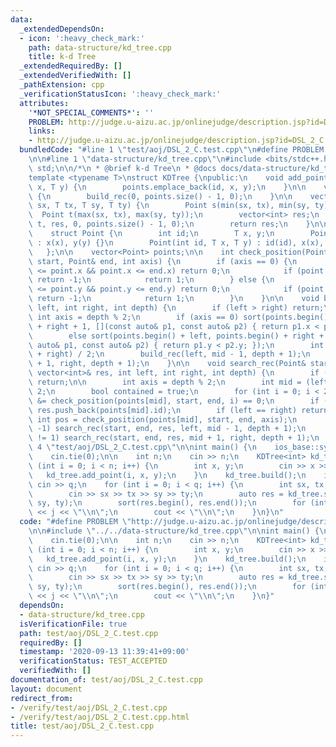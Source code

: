 ```yaml
---
data:
  _extendedDependsOn:
  - icon: ':heavy_check_mark:'
    path: data-structure/kd_tree.cpp
    title: k-d Tree
  _extendedRequiredBy: []
  _extendedVerifiedWith: []
  _pathExtension: cpp
  _verificationStatusIcon: ':heavy_check_mark:'
  attributes:
    '*NOT_SPECIAL_COMMENTS*': ''
    PROBLEM: http://judge.u-aizu.ac.jp/onlinejudge/description.jsp?id=DSL_2_C
    links:
    - http://judge.u-aizu.ac.jp/onlinejudge/description.jsp?id=DSL_2_C
  bundledCode: "#line 1 \"test/aoj/DSL_2_C.test.cpp\"\n#define PROBLEM \"http://judge.u-aizu.ac.jp/onlinejudge/description.jsp?id=DSL_2_C\"\
    \n\n#line 1 \"data-structure/kd_tree.cpp\"\n#include <bits/stdc++.h>\nusing namespace\
    \ std;\n\n/*\n * @brief k-d Tree\n * @docs docs/data-structure/kd_tree.md\n */\n\
    template <typename T>\nstruct KDTree {\npublic:\n    void add_point(int id, T\
    \ x, T y) {\n        points.emplace_back(id, x, y);\n    }\n\n    void build()\
    \ {\n        build_rec(0, points.size() - 1, 0);\n    }\n\n    vector<int> search(T\
    \ sx, T tx, T sy, T ty) {\n        Point s(min(sx, tx), min(sy, ty));\n      \
    \  Point t(max(sx, tx), max(sy, ty));\n        vector<int> res;\n        search_rec(s,\
    \ t, res, 0, points.size() - 1, 0);\n        return res;\n    }\n\nprivate:\n\
    \    struct Point {\n        int id;\n        T x, y;\n        Point(T x, T y)\
    \ : x(x), y(y) {}\n        Point(int id, T x, T y) : id(id), x(x), y(y) {}\n \
    \   };\n\n    vector<Point> points;\n\n    int check_position(Point& point, Point&\
    \ start, Point& end, int axis) {\n        if (axis == 0) {\n            if (start.x\
    \ <= point.x && point.x <= end.x) return 0;\n            if (point.x < start.x)\
    \ return -1;\n            return 1;\n        } else {\n            if (start.y\
    \ <= point.y && point.y <= end.y) return 0;\n            if (point.y < start.y)\
    \ return -1;\n            return 1;\n        }\n    }\n\n    void build_rec(int\
    \ left, int right, int depth) {\n        if (left > right) return;\n\n       \
    \ int axis = depth % 2;\n        if (axis == 0) sort(points.begin() + left, points.begin()\
    \ + right + 1, [](const auto& p1, const auto& p2) { return p1.x < p2.x; });\n\
    \        else sort(points.begin() + left, points.begin() + right + 1, [](const\
    \ auto& p1, const auto& p2) { return p1.y < p2.y; });\n        int mid = (left\
    \ + right) / 2;\n        build_rec(left, mid - 1, depth + 1);\n        build_rec(mid\
    \ + 1, right, depth + 1);\n    }\n\n    void search_rec(Point& start, Point& end,\
    \ vector<int>& res, int left, int right, int depth) {\n        if (left > right)\
    \ return;\n\n        int axis = depth % 2;\n        int mid = (left + right) /\
    \ 2;\n        bool contained = true;\n        for (int i = 0; i < 2; i++) contained\
    \ &= check_position(points[mid], start, end, i) == 0;\n        if (contained)\
    \ res.push_back(points[mid].id);\n        if (left == right) return;\n       \
    \ int pos = check_position(points[mid], start, end, axis);\n        if (pos !=\
    \ -1) search_rec(start, end, res, left, mid - 1, depth + 1);\n        if (pos\
    \ != 1) search_rec(start, end, res, mid + 1, right, depth + 1);\n    }\n};\n#line\
    \ 4 \"test/aoj/DSL_2_C.test.cpp\"\n\nint main() {\n    ios_base::sync_with_stdio(false);\n\
    \    cin.tie(0);\n\n    int n;\n    cin >> n;\n    KDTree<int> kd_tree;\n    for\
    \ (int i = 0; i < n; i++) {\n        int x, y;\n        cin >> x >> y;\n     \
    \   kd_tree.add_point(i, x, y);\n    }\n    kd_tree.build();\n    int q;\n   \
    \ cin >> q;\n    for (int i = 0; i < q; i++) {\n        int sx, tx, sy, ty;\n\
    \        cin >> sx >> tx >> sy >> ty;\n        auto res = kd_tree.search(sx, tx,\
    \ sy, ty);\n        sort(res.begin(), res.end());\n        for (int j : res) cout\
    \ << j << \"\\n\";\n        cout << \"\\n\";\n    }\n}\n"
  code: "#define PROBLEM \"http://judge.u-aizu.ac.jp/onlinejudge/description.jsp?id=DSL_2_C\"\
    \n\n#include \"../../data-structure/kd_tree.cpp\"\n\nint main() {\n    ios_base::sync_with_stdio(false);\n\
    \    cin.tie(0);\n\n    int n;\n    cin >> n;\n    KDTree<int> kd_tree;\n    for\
    \ (int i = 0; i < n; i++) {\n        int x, y;\n        cin >> x >> y;\n     \
    \   kd_tree.add_point(i, x, y);\n    }\n    kd_tree.build();\n    int q;\n   \
    \ cin >> q;\n    for (int i = 0; i < q; i++) {\n        int sx, tx, sy, ty;\n\
    \        cin >> sx >> tx >> sy >> ty;\n        auto res = kd_tree.search(sx, tx,\
    \ sy, ty);\n        sort(res.begin(), res.end());\n        for (int j : res) cout\
    \ << j << \"\\n\";\n        cout << \"\\n\";\n    }\n}"
  dependsOn:
  - data-structure/kd_tree.cpp
  isVerificationFile: true
  path: test/aoj/DSL_2_C.test.cpp
  requiredBy: []
  timestamp: '2020-09-13 11:39:41+09:00'
  verificationStatus: TEST_ACCEPTED
  verifiedWith: []
documentation_of: test/aoj/DSL_2_C.test.cpp
layout: document
redirect_from:
- /verify/test/aoj/DSL_2_C.test.cpp
- /verify/test/aoj/DSL_2_C.test.cpp.html
title: test/aoj/DSL_2_C.test.cpp
---
```

